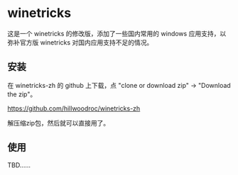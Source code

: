 # winetricks

这是一个 winetricks 的修改版，添加了一些国内常用的 windows 应用支持，以弥补官方版 winetricks 对国内应用支持不足的情况。

## 安装

在 winetricks-zh 的 github 上下载，点 "clone or download zip" -> "Download the zip"。

https://github.com/hillwoodroc/winetricks-zh

解压缩zip包，然后就可以直接用了。

## 使用

TBD......